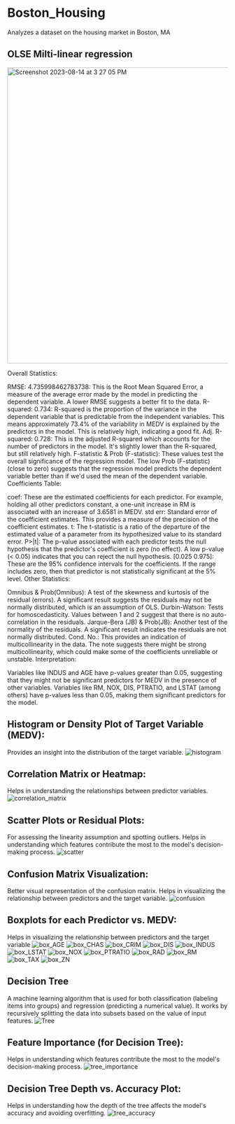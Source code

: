 # Boston_Housing
Analyzes a dataset on the housing market in Boston, MA 

## OLSE Milti-linear regression 
<img width="677" alt="Screenshot 2023-08-14 at 3 27 05 PM" src="https://github.com/WillNaf/Boston_Housing/assets/118142412/fdd566a6-84dc-4be2-87b3-83876e4c5adf">

Overall Statistics:

RMSE: 4.735998462783738: This is the Root Mean Squared Error, a measure of the average error made by the model in predicting the dependent variable. A lower RMSE suggests a better fit to the data.
R-squared: 0.734: R-squared is the proportion of the variance in the dependent variable that is predictable from the independent variables. This means approximately 73.4% of the variability in MEDV is explained by the predictors in the model. This is relatively high, indicating a good fit.
Adj. R-squared: 0.728: This is the adjusted R-squared which accounts for the number of predictors in the model. It's slightly lower than the R-squared, but still relatively high.
F-statistic & Prob (F-statistic): These values test the overall significance of the regression model. The low Prob (F-statistic) (close to zero) suggests that the regression model predicts the dependent variable better than if we'd used the mean of the dependent variable.
Coefficients Table:

coef: These are the estimated coefficients for each predictor. For example, holding all other predictors constant, a one-unit increase in RM is associated with an increase of 3.6581 in MEDV.
std err: Standard error of the coefficient estimates. This provides a measure of the precision of the coefficient estimates.
t: The t-statistic is a ratio of the departure of the estimated value of a parameter from its hypothesized value to its standard error.
P>|t|: The p-value associated with each predictor tests the null hypothesis that the predictor's coefficient is zero (no effect). A low p-value (< 0.05) indicates that you can reject the null hypothesis.
[0.025 0.975]: These are the 95% confidence intervals for the coefficients. If the range includes zero, then that predictor is not statistically significant at the 5% level.
Other Statistics:

Omnibus & Prob(Omnibus): A test of the skewness and kurtosis of the residual (errors). A significant result suggests the residuals may not be normally distributed, which is an assumption of OLS.
Durbin-Watson: Tests for homoscedasticity. Values between 1 and 2 suggest that there is no auto-correlation in the residuals.
Jarque-Bera (JB) & Prob(JB): Another test of the normality of the residuals. A significant result indicates the residuals are not normally distributed.
Cond. No.: This provides an indication of multicollinearity in the data. The note suggests there might be strong multicollinearity, which could make some of the coefficients unreliable or unstable.
Interpretation:

Variables like INDUS and AGE have p-values greater than 0.05, suggesting that they might not be significant predictors for MEDV in the presence of other variables.
Variables like RM, NOX, DIS, PTRATIO, and LSTAT (among others) have p-values less than 0.05, making them significant predictors for the model.

## Histogram or Density Plot of Target Variable (MEDV):
Provides an insight into the distribution of the target variable.
![histogram](https://github.com/WillNaf/Boston_Housing/assets/118142412/8d4e0fe6-c4a8-4ed2-9faf-ee2bc5651b97)

## Correlation Matrix or Heatmap:
Helps in understanding the relationships between predictor variables.
![correlation_matrix](https://github.com/WillNaf/Boston_Housing/assets/118142412/d7e0f99f-877c-41b1-bd16-6527cf455808)

## Scatter Plots or Residual Plots:
For assessing the linearity assumption and spotting outliers.
Helps in understanding which features contribute the most to the model's decision-making process.
![scatter](https://github.com/WillNaf/Boston_Housing/assets/118142412/08d0d6b2-31ce-4f06-8c59-d80bb6d8e76a)


## Confusion Matrix Visualization:
Better visual representation of the confusion matrix.
Helps in visualizing the relationship between predictors and the target variable.
![confusion](https://github.com/WillNaf/Boston_Housing/assets/118142412/91841a46-ccb3-4edd-a8ca-ac1472b0f948)

## Boxplots for each Predictor vs. MEDV:
Helps in visualizing the relationship between predictors and the target variable
![box_AGE](https://github.com/WillNaf/Boston_Housing/assets/118142412/8c5e46f5-5ed3-4412-b96f-508a40107f1d)
![box_CHAS](https://github.com/WillNaf/Boston_Housing/assets/118142412/8c200fe6-420a-4f1a-9f35-3e805ca3826f)
![box_CRIM](https://github.com/WillNaf/Boston_Housing/assets/118142412/242d2ea2-e1cb-4c32-bccf-546ad78e5824)
![box_DIS](https://github.com/WillNaf/Boston_Housing/assets/118142412/fa40b5f5-8038-47a3-a6f1-29d98463083d)
![box_INDUS](https://github.com/WillNaf/Boston_Housing/assets/118142412/7cf933b5-5930-4cdc-ba0d-2492ca04aca6)
![box_LSTAT](https://github.com/WillNaf/Boston_Housing/assets/118142412/780d5292-e647-416b-9eb5-4476fbf7a22d)
![box_NOX](https://github.com/WillNaf/Boston_Housing/assets/118142412/e1d96952-75d2-41fc-bbed-b23775939c17)
![box_PTRATIO](https://github.com/WillNaf/Boston_Housing/assets/118142412/09580606-93f6-4bc7-8368-4cbeb8d1d370)
![box_RAD](https://github.com/WillNaf/Boston_Housing/assets/118142412/6c67f467-226f-4c64-841e-5eaa12c13bf2)
![box_RM](https://github.com/WillNaf/Boston_Housing/assets/118142412/62cc72c7-ad74-484f-b35c-8e522ac14633)
![box_TAX](https://github.com/WillNaf/Boston_Housing/assets/118142412/5a1e31a8-f40c-401d-adaa-a9570aea75f9)
![box_ZN](https://github.com/WillNaf/Boston_Housing/assets/118142412/1f2756ff-0021-4d18-a4bb-8d2fb96aef5d)

## Decision Tree
A machine learning algorithm that is used for both classification (labeling items into groups) and regression (predicting a numerical value). It works by recursively splitting the data into subsets based on the value of input features. 
![Tree](https://github.com/WillNaf/Boston_Housing/assets/118142412/15d667a3-c591-4422-a42a-eadd33c5c39d)

## Feature Importance (for Decision Tree):
Helps in understanding which features contribute the most to the model's decision-making process.
![tree_importance](https://github.com/WillNaf/Boston_Housing/assets/118142412/23e4840b-b64d-4b7f-aadb-d241d81828c1)

## Decision Tree Depth vs. Accuracy Plot:
Helps in understanding how the depth of the tree affects the model's accuracy and avoiding overfitting.
![tree_accuracy](https://github.com/WillNaf/Boston_Housing/assets/118142412/2b060623-e80b-4c1c-9273-93b8219ad396)
